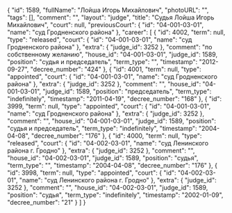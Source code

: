 {
    "id": 1589,
    "fullName": "Лойша Игорь Михайлович",
    "photoURL": "",
    "tags": [],
    "comment": "",
    "layout": "judge",
    "title": "Судья Лойша Игорь Михайлович",
    "court": null,
    "previousCourt": {
        "id": "04-001-03-01",
        "name": "суд Гродненского района"
    },
    "career": [
        {
            "id": 4002,
            "term": null,
            "type": "released",
            "court": {
                "id": "04-001-03-01",
                "name": "суд Гродненского района"
            },
            "extra": {
                "judge_id": 3252
            },
            "comment": "по собственному желанию",
            "house_id": "04-001-03-01",
            "judge_id": 1589,
            "position": "судья и председатель",
            "term_type": "",
            "timestamp": "2012-09-27",
            "decree_number": "424"
        },
        {
            "id": 4001,
            "term": null,
            "type": "appointed",
            "court": {
                "id": "04-001-03-01",
                "name": "суд Гродненского района"
            },
            "extra": {
                "judge_id": 3252
            },
            "comment": "",
            "house_id": "04-001-03-01",
            "judge_id": 1589,
            "position": "председатель",
            "term_type": "indefinitely",
            "timestamp": "2011-04-19",
            "decree_number": "168"
        },
        {
            "id": 3999,
            "term": null,
            "type": "appointed",
            "court": {
                "id": "04-001-03-01",
                "name": "суд Гродненского района"
            },
            "extra": {
                "judge_id": 3252
            },
            "comment": "",
            "house_id": "04-001-03-01",
            "judge_id": 1589,
            "position": "судья и председатель",
            "term_type": "indefinitely",
            "timestamp": "2004-04-08",
            "decree_number": "176"
        },
        {
            "id": 4000,
            "term": null,
            "type": "released",
            "court": {
                "id": "04-002-03-01",
                "name": "суд Ленинского района г. Гродно"
            },
            "extra": {
                "judge_id": 3252
            },
            "comment": "",
            "house_id": "04-002-03-01",
            "judge_id": 1589,
            "position": "судья",
            "term_type": "",
            "timestamp": "2004-04-08",
            "decree_number": "176"
        },
        {
            "id": 3998,
            "term": null,
            "type": "appointed",
            "court": {
                "id": "04-002-03-01",
                "name": "суд Ленинского района г. Гродно"
            },
            "extra": {
                "judge_id": 3252
            },
            "comment": "",
            "house_id": "04-002-03-01",
            "judge_id": 1589,
            "position": "судья",
            "term_type": "indefinitely",
            "timestamp": "2002-01-09",
            "decree_number": "21"
        }
    ]
}